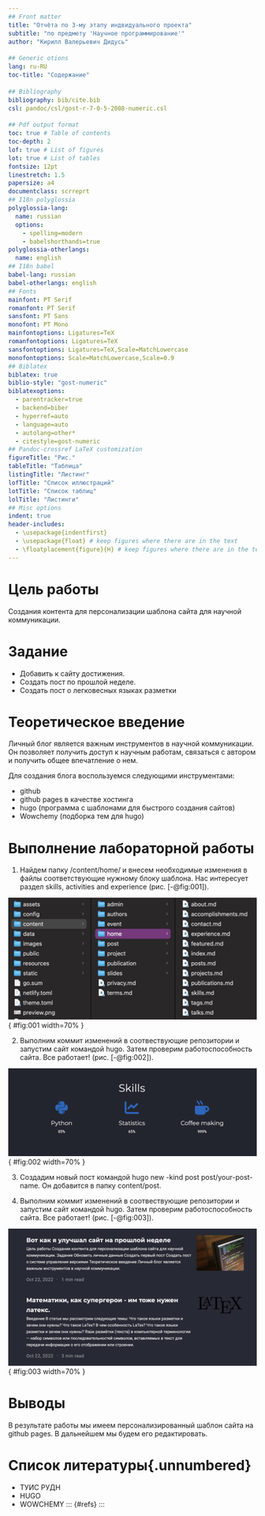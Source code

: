 ```yaml
---
## Front matter
title: "Отчёта по 3-му этапу индвидуального проекта"
subtitle: "по предмету 'Научное программирование'"
author: "Кирилл Валерьевич Дидусь"

## Generic otions
lang: ru-RU
toc-title: "Содержание"

## Bibliography
bibliography: bib/cite.bib
csl: pandoc/csl/gost-r-7-0-5-2008-numeric.csl

## Pdf output format
toc: true # Table of contents
toc-depth: 2
lof: true # List of figures
lot: true # List of tables
fontsize: 12pt
linestretch: 1.5
papersize: a4
documentclass: scrreprt
## I18n polyglossia
polyglossia-lang:
  name: russian
  options:
	- spelling=modern
	- babelshorthands=true
polyglossia-otherlangs:
  name: english
## I18n babel
babel-lang: russian
babel-otherlangs: english
## Fonts
mainfont: PT Serif
romanfont: PT Serif
sansfont: PT Sans
monofont: PT Mono
mainfontoptions: Ligatures=TeX
romanfontoptions: Ligatures=TeX
sansfontoptions: Ligatures=TeX,Scale=MatchLowercase
monofontoptions: Scale=MatchLowercase,Scale=0.9
## Biblatex
biblatex: true
biblio-style: "gost-numeric"
biblatexoptions:
  - parentracker=true
  - backend=biber
  - hyperref=auto
  - language=auto
  - autolang=other*
  - citestyle=gost-numeric
## Pandoc-crossref LaTeX customization
figureTitle: "Рис."
tableTitle: "Таблица"
listingTitle: "Листинг"
lofTitle: "Список иллюстраций"
lotTitle: "Список таблиц"
lolTitle: "Листинги"
## Misc options
indent: true
header-includes:
  - \usepackage{indentfirst}
  - \usepackage{float} # keep figures where there are in the text
  - \floatplacement{figure}{H} # keep figures where there are in the text
---
```


# Цель работы

Создания контента для персонализации шаблона сайта для научной коммуникации.

# Задание

- Добавить к сайту достижения.
- Создать пост по прошлой неделе.
- Создать пост о легковесных языках разметки

# Теоретическое введение

Личный блог является важным инструментов в научной коммуникации. Он позволяет получить доступ к научным работам, связаться с автором и получить общее впечатление о нем. 

Для создания блога воспользуемся следующими инструментами:
- github
- github pages в качестве хостинга
- hugo (программа с шаблонами для быстрого создания сайтов)
- Wowchemy (подборка  тем для hugo)

# Выполнение лабораторной работы

1. Найдем папку /content/home/ и внесем необходимые изменения в файлы соответствующие нужному блоку шаблона. Нас интересует раздел skills, activities and experience (рис. [-@fig:001]). 

![Содержимое content/home](image/1.png){ #fig:001 width=70% }

2. Выполним коммит изменений в соотвествующие репозитории и запустим сайт командой hugo. Затем проверим работоспособность сайта. Все работает! (рис. [-@fig:002]).

![Изменения на сайте](image/2.png){ #fig:002 width=70% }

3. Создадим новый пост командой hugo new -kind post post/your-post-name. Он добавится в папку content/post. 

4. Выполним коммит изменений в соотвествующие репозитории и запустим сайт командой hugo. Затем проверим работоспособность сайта. Все работает! (рис. [-@fig:003]).

![изменения на сайте](image/3.png){ #fig:003 width=70% }

# Выводы

В результате работы мы имеем персонализированный шаблон сайта на github pages. В дальнейшем мы будем его редактировать.

# Список литературы{.unnumbered}

- ТУИС РУДН
- HUGO
- WOWCHEMY
::: {#refs}
:::

